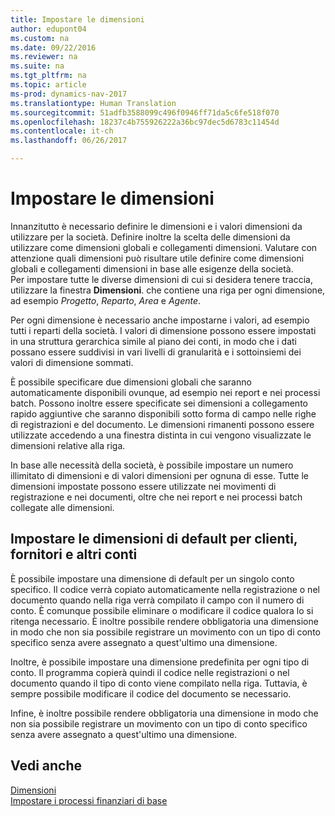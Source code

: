 ```yaml
---
title: Impostare le dimensioni
author: edupont04
ms.custom: na
ms.date: 09/22/2016
ms.reviewer: na
ms.suite: na
ms.tgt_pltfrm: na
ms.topic: article
ms-prod: dynamics-nav-2017
ms.translationtype: Human Translation
ms.sourcegitcommit: 51adfb3588099c496f0946ff71da5c6fe518f070
ms.openlocfilehash: 18237c4b755926222a36bc97dec5d6783c11454d
ms.contentlocale: it-ch
ms.lasthandoff: 06/26/2017

---
```


# <a name="set-up-dimensions"></a>Impostare le dimensioni
Innanzitutto è necessario definire le dimensioni e i valori dimensioni da utilizzare per la società. Definire inoltre la scelta delle dimensioni da utilizzare come dimensioni globali e collegamenti dimensioni. Valutare con attenzione quali dimensioni può risultare utile definire come dimensioni globali e collegamenti dimensioni in base alle esigenze della società.  
Per impostare tutte le diverse dimensioni di cui si desidera tenere traccia, utilizzare la finestra **Dimensioni**. che contiene una riga per ogni dimensione, ad esempio *Progetto*, *Reparto*, *Area* e *Agente*.  

Per ogni dimensione è necessario anche impostarne i valori, ad esempio tutti i reparti della società. I valori di dimensione possono essere impostati in una struttura gerarchica simile al piano dei conti, in modo che i dati possano essere suddivisi in vari livelli di granularità e i sottoinsiemi dei valori di dimensione sommati.  

È possibile specificare due dimensioni globali che saranno automaticamente disponibili ovunque, ad esempio nei report e nei processi batch. Possono inoltre essere specificate sei dimensioni a collegamento rapido aggiuntive che saranno disponibili sotto forma di campo nelle righe di registrazioni e del documento. Le dimensioni rimanenti possono essere utilizzate accedendo a una finestra distinta in cui vengono visualizzate le dimensioni relative alla riga.  

In base alle necessità della società, è possibile impostare un numero illimitato di dimensioni e di valori dimensioni per ognuna di esse. Tutte le dimensioni impostate possono essere utilizzate nei movimenti di registrazione e nei documenti, oltre che nei report e nei processi batch collegate alle dimensioni.  

## <a name="set-up-default-dimensions-for-customers-vendors-and-other-accounts"></a>Impostare le dimensioni di default per clienti, fornitori e altri conti
È possibile impostare una dimensione di default per un singolo conto specifico. Il codice verrà copiato automaticamente nella registrazione o nel documento quando nella riga verrà compilato il campo con il numero di conto. È comunque possibile eliminare o modificare il codice qualora lo si ritenga necessario. È inoltre possibile rendere obbligatoria una dimensione in modo che non sia possibile registrare un movimento con un tipo di conto specifico senza avere assegnato a quest'ultimo una dimensione.  

Inoltre, è possibile impostare una dimensione predefinita per ogni tipo di conto. Il programma copierà quindi il codice nelle registrazioni o nel documento quando il tipo di conto viene compilato nella riga. Tuttavia, è sempre possibile modificare il codice del documento se necessario.  

Infine, è inoltre possibile rendere obbligatoria una dimensione in modo che non sia possibile registrare un movimento con un tipo di conto specifico senza avere assegnato a quest'ultimo una dimensione.

## <a name="see-also"></a>Vedi anche
[Dimensioni](finance-setup-dimensions.md)  
[Impostare i processi finanziari di base](finance-setup-setup-finance-setup.md)

